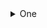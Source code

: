 <details>

<summary>One</summary>

  <details><summary>  * aaa</summary>

  * sub aaa 1
  * sub aaa 2

  </details>

  <details><summary>  * bbb</summary>

  * sub bbb 1
  * sub bbb 2

  </details>

</details>

